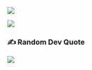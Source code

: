 <!--
[![](https://visitcount.itsvg.in/api?id=oomeow&icon=7&color=5)](https://visitcount.itsvg.in)<br/>
-->

![](https://github-readme-stats.vercel.app/api?username=oomeow&theme=rose&hide_border=false&include_all_commits=false&count_private=false)<br/>

<!--
![](https://github-readme-streak-stats.herokuapp.com/?user=oomeow&theme=rose&hide_border=false)<br/>
-->

![](https://github-readme-stats.vercel.app/api/top-langs/?username=oomeow&theme=rose&hide_border=false&include_all_commits=false&count_private=false&layout=compact)


### ✍️ Random Dev Quote
![](https://quotes-github-readme.vercel.app/api?type=horizontal&theme=radical)

<!-- Proudly created with GPRM ( https://gprm.itsvg.in ) -->

<!--
## Hi there 👋

**oomeow/oomeow** is a ✨ _special_ ✨ repository because its `README.md` (this file) appears on your GitHub profile.

Here are some ideas to get you started:

- 🔭 I’m currently working on ...
- 🌱 I’m currently learning ...
- 👯 I’m looking to collaborate on ...
- 🤔 I’m looking for help with ...
- 💬 Ask me about ...
- 📫 How to reach me: ...
- 😄 Pronouns: ...
- ⚡ Fun fact: ...
-->

